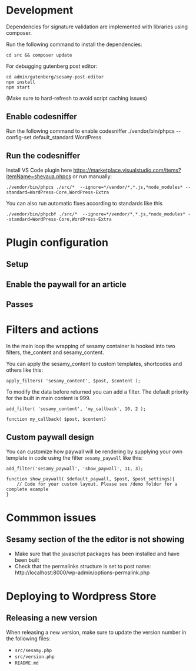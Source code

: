 # Development

Dependencies for signature validation are implemented with libraries using composer.

Run the following command to install the dependencies:

    cd src && composer update

For debugging gutenberg post editor:

    cd admin/gutenberg/sesamy-post-editor
    npm install
    npm start

(Make sure to hard-refresh to avoid script caching issues)

## Enable codesniffer

Run the following command to enable codesniffer
./vendor/bin/phpcs --config-set default_standard WordPress

## Run the codesniffer

Install VS Code plugin here https://marketplace.visualstudio.com/items?itemName=shevaua.phpcs or run manually:

    ./vendor/bin/phpcs ./src/*  --ignore=*/vendor/*,*.js,*node_modules* --standard=WordPress-Core,WordPress-Extra

You can also run automatic fixes according to standards like this

    ./vendor/bin/phpcbf ./src/*  --ignore=*/vendor/*,*.js,*node_modules* --standard=WordPress-Core,WordPress-Extra

# Plugin configuration

## Setup

## Enable the paywall for an article

## Passes

# Filters and actions

In the main loop the wrapping of sesamy container is hooked into two filters, the_content and sesamy_content.

You can apply the sesamy_content to custom templates, shortcodes and others like this:

    apply_filters( 'sesamy_content', $post, $content );

To modify the data before returned you can add a filter. The default priority for the built in main content is 999.

    add_filter( 'sesamy_content', 'my_callback', 10, 2 );

    function my_callback( $post, $content)

## Custom paywall design

You can customize how paywall will be rendering by supplying your own template in code using the filter `sesamy_paywall` like this:

    add_filter('sesamy_paywall', 'show_paywall', 11, 3);

    function show_paywall( $default_paywall, $post, $post_settings){
        // Code for your custom layout. Please see /demo folder for a complete example
    }

# Commmon issues

## Sesamy section of the the editor is not showing

- Make sure that the javascript packages has been installed and have been built
- Check that the permalinks structure is set to post name: http://localhost:8000/wp-admin/options-permalink.php

# Deploying to Wordpress Store

## Releasing a new version

When releasing a new version, make sure to update the version number in the following files:

- `src/sesamy.php`
- `src/version.php`
- `README.md`
